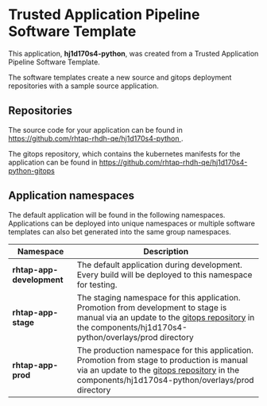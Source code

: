 # Trusted Application Pipeline Software Template

This application, **hj1d170s4-python**, was created from a Trusted Application Pipeline Software Template.

The software templates create a new source and gitops deployment repositories with a sample source application. 

## Repositories

The source code for your application can be found in [https://github.com/rhtap-rhdh-qe/hj1d170s4-python ](https://github.com/rhtap-rhdh-qe/hj1d170s4-python ).
 
The gitops repository, which contains the kubernetes manifests for the application can be found in 
[https://github.com/rhtap-rhdh-qe/hj1d170s4-python-gitops ](https://github.com/rhtap-rhdh-qe/hj1d170s4-python-gitops ) 

## Application namespaces 

The default application will be found in the following namespaces. Applications can be deployed into unique namespaces or multiple software templates can also bet generated into the same group namespaces.  

|  Namespace   |  Description   |  
| -------- | -------- |   
| **rhtap-app-development** | The default application during development. Every build will be deployed to this namespace for testing. | 
| **rhtap-app-stage** | The staging namespace for this application. Promotion from development to stage is manual via an update to the [gitops repository](https://github.com/rhtap-rhdh-qe/hj1d170s4-python-gitops ) in the components/hj1d170s4-python/overlays/prod directory |  
| **rhtap-app-prod** | The production namespace for this application. Promotion from stage to production is manual via an update to the [gitops repository](https://github.com/rhtap-rhdh-qe/hj1d170s4-python-gitops ) in the components/hj1d170s4-python/overlays/prod directory | 